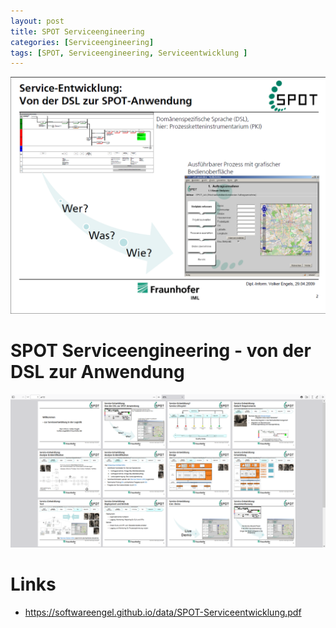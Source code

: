 ```yaml
---
layout: post
title: SPOT Serviceengineering
categories: [Serviceengineering]
tags: [SPOT, Serviceengineering, Serviceentwicklung ]
---
```

![](../pics/20230707144303_fhg_iml_spot_.png)

# SPOT Serviceengineering - von der DSL zur Anwendung 

![](../pics/20230707141530_spot_srchiv.png)

# Links 
- <https://softwareengel.github.io/data/SPOT-Serviceentwicklung.pdf>

